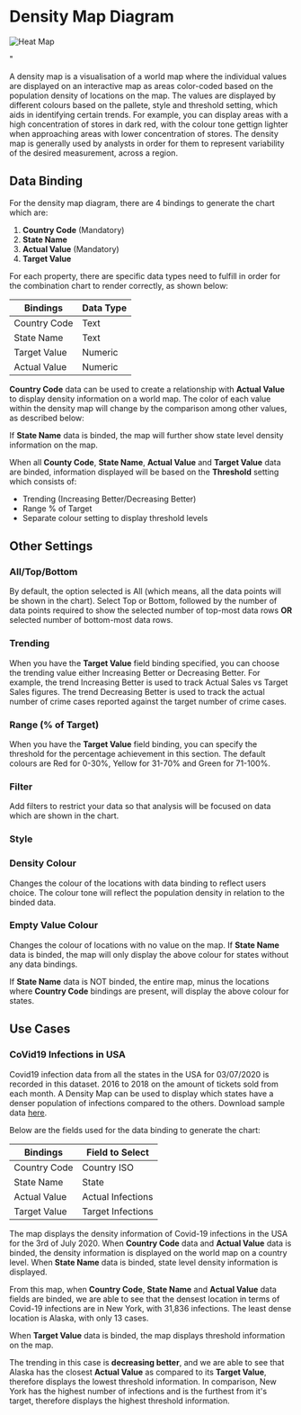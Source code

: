 # Density Map Diagram

![Heat Map](./images/heat-map/heatmap.PNG)

" 

A density map is a visualisation of a world map where the individual values are displayed on an interactive map as areas color-coded based on the population density of locations on the map.
The values are displayed by different colours based on the pallete, style and threshold setting, which aids in identifying certain trends. For example, you can display areas with a high concentration of stores in dark red, with the colour tone gettign lighter when approaching areas with lower concentration of stores. The density map is generally used by analysts in order for them to represent variability of the desired measurement, across a region.

## Data Binding

For the density map diagram, there are 4 bindings to generate the chart which are:

1) **Country Code** (Mandatory)
2) **State Name**
3) **Actual Value** (Mandatory)
4) **Target Value**

For each property, there are specific data types need to fulfill in order for the combination chart to render correctly, as shown below:

|Bindings|Data Type|
|---|---|
|Country Code|Text|
|State Name|Text|
|Target Value|Numeric|
|Actual Value|Numeric|

**Country Code** data can be used to create a relationship with **Actual Value** to display density information on a world map. The color of each value within the density map will change by the comparison among other values, as described below:

If **State Name** data is binded, the map will further show state level density information on the map. 

When all **County Code**, **State Name**, **Actual Value** and **Target Value** data are binded, information displayed will be based on the **Threshold** setting which consists of:

- Trending (Increasing Better/Decreasing Better)
- Range % of Target
- Separate colour setting to display threshold levels

## Other Settings

### All/Top/Bottom

By default, the option selected is All (which means, all the data points will be shown in the chart). Select Top or Bottom, followed by the number of data points required to show the selected number of top-most data rows **OR** selected number of bottom-most data rows.

### Trending

When you have the **Target Value** field binding specified, you can choose the trending value either Increasing Better or Decreasing Better. For example, the trend Increasing Better is used to track Actual Sales vs Target Sales figures. The trend Decreasing Better is used to track the actual number of crime cases reported against the target number of crime cases.

### Range (% of Target)

When you have the **Target Value** field binding, you can specify the threshold for the percentage achievement in this section. The default colours are Red for 0-30%, Yellow for 31-70% and Green for 71-100%.

### Filter

Add filters to restrict your data so that analysis will be focused on data which are shown in the chart.

### Style

### Density Colour

Changes the colour of the locations with data binding to reflect users choice. The colour tone will reflect the population density in relation to the binded data.

### Empty Value Colour

Changes the colour of locations with no value on the map. If **State Name** data is binded, the map will only display the above colour for states without any data bindings. 

If **State Name** data is NOT binded, the entire map, minus the locations where **Country Code** bindings are present, will display the above colour for states. 

## Use Cases

### CoVid19 Infections in USA
Covid19 infection data from all the states in the USA for 03/07/2020 is recorded in this dataset. 2016 to 2018 on the amount of tickets sold from each month. A Density Map can be used to display which states have a denser population of infections compared to the others. Download sample data [here](./sample-data/density-map/Covid19-Info.csv).

Below are the fields used for the data binding to generate the chart:

|Bindings|Field to Select|
|---|---|
|Country Code|Country ISO|(MANDATORY)
|State Name|State|
|Actual Value|Actual Infections|(MANDATORY)
|Target Value|Target Infections|

The map displays the density information of Covid-19 infections in the USA for the 3rd of July 2020. When **Country Code** data and **Actual Value** data is binded, the density information is displayed on the world map on a country level. When **State Name** data is binded, state level density information is displayed. 

From this map, when **Country Code**, **State Name** and **Actual Value** data fields are binded, we are able to see that the densest location in terms of Covid-19 infections are in New York, with 31,836 infections. The least dense location is Alaska, with only 13 cases.

When **Target Value** data is binded, the map displays threshold information on the map. 

The trending in this case is **decreasing better**, and we are able to see that Alaska has the closest **Actual Value** as compared to its **Target Value**, therefore displays the lowest threshold information. In comparison, New York has the highest number of infections and is the furthest from it's target, therefore displays the highest threshold information. 